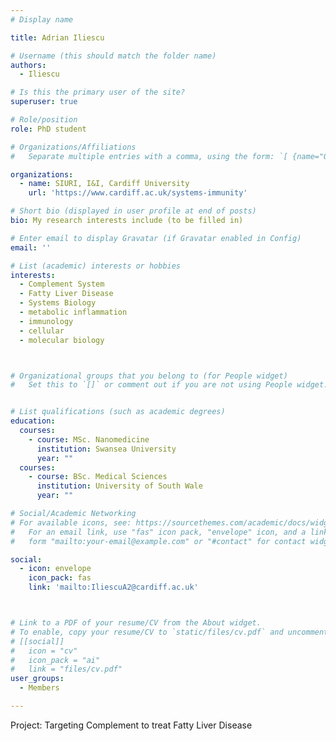 ```yaml
---
# Display name

title: Adrian Iliescu

# Username (this should match the folder name)
authors:
  - Iliescu

# Is this the primary user of the site?
superuser: true

# Role/position
role: PhD student

# Organizations/Affiliations
#   Separate multiple entries with a comma, using the form: `[ {name="Org1", url=""}, {name="Org2", url=""} ]`.

organizations:
  - name: SIURI, I&I, Cardiff University
    url: 'https://www.cardiff.ac.uk/systems-immunity'

# Short bio (displayed in user profile at end of posts)
bio: My research interests include (to be filled in)

# Enter email to display Gravatar (if Gravatar enabled in Config)
email: ''

# List (academic) interests or hobbies
interests:
  - Complement System
  - Fatty Liver Disease
  - Systems Biology
  - metabolic inflammation
  - immunology
  - cellular
  - molecular biology



# Organizational groups that you belong to (for People widget)
#   Set this to `[]` or comment out if you are not using People widget.


# List qualifications (such as academic degrees)
education:
  courses:
    - course: MSc. Nanomedicine
      institution: Swansea University
      year: ""
  courses:
    - course: BSc. Medical Sciences
      institution: University of South Wale
      year: ""

# Social/Academic Networking
# For available icons, see: https://sourcethemes.com/academic/docs/widgets/#icons
#   For an email link, use "fas" icon pack, "envelope" icon, and a link in the
#   form "mailto:your-email@example.com" or "#contact" for contact widget.

social:
  - icon: envelope
    icon_pack: fas
    link: 'mailto:IliescuA2@cardiff.ac.uk'



# Link to a PDF of your resume/CV from the About widget.
# To enable, copy your resume/CV to `static/files/cv.pdf` and uncomment the lines below.
# [[social]]
#   icon = "cv"
#   icon_pack = "ai"
#   link = "files/cv.pdf"
user_groups:
  - Members

---
```

Project: Targeting Complement to treat Fatty Liver Disease



